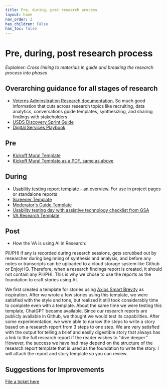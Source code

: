 ```yaml
---
title: Pre, during, post research process 
layout: home
nav_order: 2
has_children: False
has_toc: false
---
```


# Pre, during, post research process 
_Explainer: Cross linking to materials in guide and breaking the research process into phases_

## Overarching guidance for all stages of research 
- [Veterns Adminsitration Research documentation.](https://depo-platform-documentation.scrollhelp.site/research-design/research-at-va) So much good information that cuts across research topics like recruiting, data analytics, conversations guide templates, synthesizing, and sharing findings with stakeholders
- [USDS Discovery Sprint Guide](https://sprint.usds.gov/)
- [Digital Services Playbook](https://playbook.cio.gov)
  
## Pre
- [Kickoff Mural Template](https://app.mural.co/t/cfpb6639/m/cfpb6639/1715962430218/1dbcd773f7cea3403c5e8ee78ee16c71fb668bc6?sender=ed483a60-4aa2-459e-9cc5-99ef9086460b)
- [Kickoff Mural Template as a PDF, same as above](https://github.com/aayatsali/reops3/blob/main/Kickoff%20Mural%20Template.pdf)

## During
- [Usability testing report template - an overview.](https://github.com/aayatsali/reops3/blob/main/Usability%20testing%20report%20template%20overview.pdf) For use in project pages or standalone reports
- [Screener Template](https://github.com/aayatsali/reops3/blob/main/Screener%20Template.docx)
- [Moderator's Guide Template](https://github.com/aayatsali/reops3/blob/main/Moderators%20Guide%20Template.docx)
- [Usability testing day with assistive technology checklist from GSA](https://github.com/uswds/uswds/wiki/Usability-testing-day-checklist)
- [VA Research Template](https://github.com/aayatsali/reops3/blob/main/VA%20Research%20Template.docx)

## Post 
- How the VA is using AI in Research:

PII/PHI if any is recorded during research sessions, gets scrubbed out by researcher during beginning of synthesis and analysis, and before any notes or transcripts can be uploaded to a cloud storage system like Github or EnjoyHQ. Therefore, when a research findings report is created, it should not contain any PII/PHI. This is why we chose to use the reports as the foundation to craft stories using AI.

We first created a template for stories using [Axios Smart Brevity](https://www.axioshq.com/smart-brevity?msclkid=d461c309940b1d037f48a5232027465c&utm_term=smart%20brevity&utm_campaign=BI+-+Smart+Brevity&utm_source=bing&utm_medium=ppc&hsa_acc=3148500346&hsa_cam=20538044856&hsa_grp=1225956468342897&hsa_ad=&hsa_src=o&hsa_tgt=kwd-76622539330093:loc-190&hsa_kw=smart%20brevity&hsa_mt=e&hsa_net=bing&hsa_ver=3&msclkid=d461c309940b1d037f48a5232027465c) as inspiration. After we wrote a few stories using this template, we were satisfied with the style and tone, but realized it still took considerably time to complete even with a template. About the same time we were testing this template, ChatGPT became available. Since our research reports are publicly available in Github, we thought we would test its capabilities. After some experimentation, we were able to narrow the steps to write a story based on a research report from 3 steps to one step. We are very satisfied with the output for telling a brief and easily digestible story that always has a link to the full research report if the reader wishes to "dive deeper." However, the success we have had may depend on the structure of the research report template that is used as the foundation to write the story. I will attach the report and story template so you can review.



## Suggestions for Improvements
[File a ticket here](https://github.com/aayatsali/reops3/issues/new?assignees=aayatsali&labels=enhancement%2C+new&projects=&template=suggestions-for-reops-site.md&title=) 

